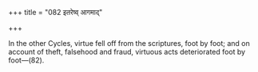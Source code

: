 +++
title = "082 इतरेष्व् आगमाद्"

+++

In the other Cycles, virtue fell off from the scriptures, foot by foot; and on account of theft, falsehood and fraud, virtuous acts deteriorated foot by foot—(82).